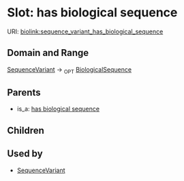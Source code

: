 
# Slot: has biological sequence




URI: [biolink:sequence_variant_has_biological_sequence](https://w3id.org/biolink/vocab/sequence_variant_has_biological_sequence)

## Domain and Range

[SequenceVariant](SequenceVariant.md) ->  <sub>OPT</sub> [BiologicalSequence](BiologicalSequence.md)

## Parents

 *  is_a: [has biological sequence](has_biological_sequence.md)

## Children


## Used by

 * [SequenceVariant](SequenceVariant.md)
